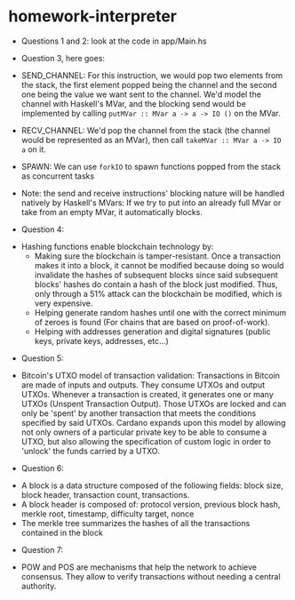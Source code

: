 # homework-interpreter

* Questions 1 and 2: look at the code in app/Main.hs

* Question 3, here goes:

- SEND_CHANNEL: For this instruction, we would pop two elements from the stack, the first element popped being the channel and the second one being
  the value we want sent to the channel. We'd model the channel with Haskell's MVar, and the blocking send would be implemented by calling `putMVar :: MVar a -> a -> IO ()` on the MVar.

- RECV_CHANNEL: We'd pop the channel from the stack (the channel would be represented as an MVar), then call `takeMVar :: MVar a -> IO a` on it.

- SPAWN: We can use `forkIO` to spawn functions popped from the stack as concurrent tasks

- Note: the send and receive instructions' blocking nature will be handled natively by Haskell's MVars: If we try to put into an already full MVar or take from an empty MVar, it automatically blocks.


* Question 4:
- Hashing functions enable blockchain technology by:
    * Making sure the blockchain is tamper-resistant. Once a transaction makes it into a block, it cannot be modified because doing so would invalidate the hashes of subsequent blocks since said subsequent blocks' hashes do contain a hash of the block just modified. Thus, only through a 51% attack can the blockchain be modified, which is very expensive.
    * Helping generate random hashes until one with the correct minimum of zeroes is found (For chains that are based on proof-of-work).
    * Helping with addresses generation and digital signatures (public keys, private keys, addresses, etc...)

* Question 5:
- Bitcoin's UTXO model of transaction validation:
Transactions in Bitcoin are made of inputs and outputs. They consume UTXOs and output UTXOs. Whenever a transaction is created, it generates one or many UTXOs (Unspent Transaction Output). Those UTXOs are locked and can only be 'spent' by another transaction that meets the conditions specified by said UTXOs.  Cardano expands upon this model by allowing not only owners of a particular private key to be able to consume a UTXO, but also allowing the specification of custom logic in order to 'unlock' the funds carried by a UTXO.

* Question 6:
- A block is a data structure composed of the following fields: block size, block header, transaction count, transactions.
- A block header is composed of: protocol version, previous block hash, merkle root, timestamp, difficulty target, nonce
- The merkle tree summarizes the hashes of all the transactions contained in the block

* Question 7:
- POW and POS are mechanisms that help the network to achieve consensus. They allow to verify transactions without needing a central authority.
